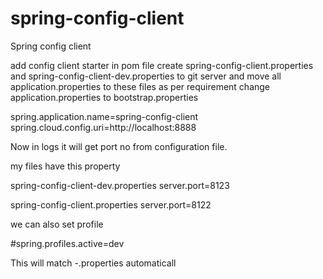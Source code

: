 # spring-config-client
Spring config client


add config client starter in pom file
create spring-config-client.properties and spring-config-client-dev.properties to git server and move all application.properties to these files as per requirement
change application.properties to bootstrap.properties

spring.application.name=spring-config-client
spring.cloud.config.uri=http://localhost:8888

Now in logs it will get port no from configuration file.

my files have this property

spring-config-client-dev.properties
server.port=8123

spring-config-client.properties
server.port=8122



we can also set profile 

#spring.profiles.active=dev

This will match <application-name>-<profile>.properties automaticall


